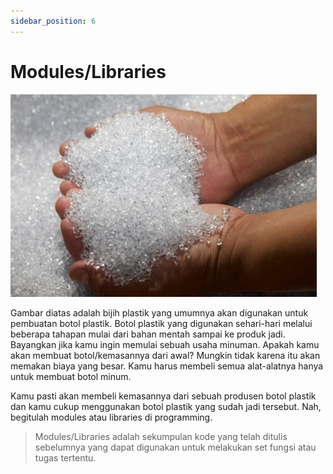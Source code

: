 ```yaml
---
sidebar_position: 6
---
```


# Modules/Libraries

![Bijih Plastik](./../../static/img/pic6.png)

Gambar diatas adalah bijih plastik yang umumnya akan digunakan untuk pembuatan botol plastik. Botol plastik yang digunakan sehari-hari melalui beberapa tahapan mulai dari bahan mentah sampai ke produk jadi. Bayangkan jika kamu ingin memulai sebuah usaha minuman. Apakah kamu akan membuat botol/kemasannya dari awal? Mungkin tidak karena itu akan memakan biaya yang besar. Kamu harus membeli semua alat-alatnya hanya untuk membuat botol minum.

Kamu pasti akan membeli kemasannya dari sebuah produsen botol plastik dan kamu cukup menggunakan botol plastik yang sudah jadi tersebut. Nah, begitulah modules atau libraries di programming.

> Modules/Libraries adalah sekumpulan kode yang telah ditulis sebelumnya yang dapat digunakan untuk melakukan set fungsi atau tugas tertentu.
